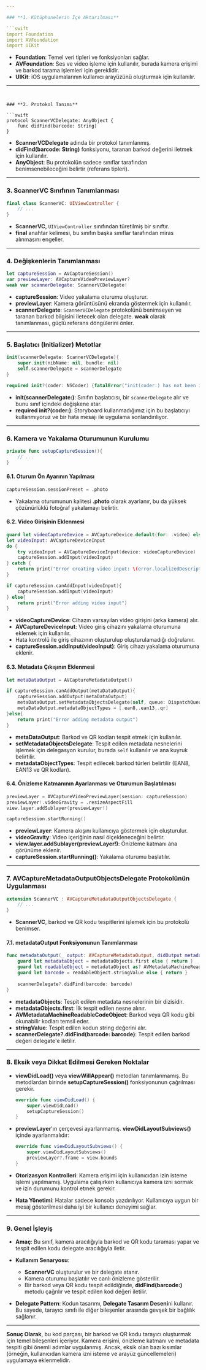 ```yaml
---

### **1. Kütüphanelerin İçe Aktarılması**

```swift
import Foundation
import AVFoundation
import UIKit
```

- **Foundation**: Temel veri tipleri ve fonksiyonları sağlar.
- **AVFoundation**: Ses ve video işleme için kullanılır, burada kamera erişimi ve barkod tarama işlemleri için gereklidir.
- **UIKit**: iOS uygulamalarının kullanıcı arayüzünü oluşturmak için kullanılır.

---
```


### **2. Protokol Tanımı**

```swift
protocol ScannerVCDelegate: AnyObject {
    func didFind(barcode: String)
}
```

- **ScannerVCDelegate** adında bir protokol tanımlanmış.
- **didFind(barcode: String)** fonksiyonu, taranan barkod değerini iletmek için kullanılır.
- **AnyObject**: Bu protokolün sadece sınıflar tarafından benimsenebileceğini belirtir (referans tipleri).

---

### **3. ScannerVC Sınıfının Tanımlanması**

```swift
final class ScannerVC: UIViewController {
    // ...
}
```

- **ScannerVC**, `UIViewController` sınıfından türetilmiş bir sınıftır.
- **final** anahtar kelimesi, bu sınıfın başka sınıflar tarafından miras alınmasını engeller.

---

### **4. Değişkenlerin Tanımlanması**

```swift
let captureSession = AVCaptureSession()
var previewLayer: AVCaptureVideoPreviewLayer?
weak var scannerDelegate: ScannerVCDelegate!
```

- **captureSession**: Video yakalama oturumu oluşturur.
- **previewLayer**: Kamera görüntüsünü ekranda göstermek için kullanılır.
- **scannerDelegate**: `ScannerVCDelegate` protokolünü benimseyen ve taranan barkod bilgisini iletecek olan delegate. **weak** olarak tanımlanması, güçlü referans döngülerini önler.

---

### **5. Başlatıcı (Initializer) Metotlar**

```swift
init(scannerDelegate: ScannerVCDelegate){
    super.init(nibName: nil, bundle: nil)
    self.scannerDelegate = scannerDelegate
}

required init?(coder: NSCoder) {fatalError("init(coder:) has not been implemented")}
```

- **init(scannerDelegate:)**: Sınıfın başlatıcısı, bir `scannerDelegate` alır ve bunu sınıf içindeki değişkene atar.
- **required init?(coder:)**: Storyboard kullanmadığımız için bu başlatıcıyı kullanmıyoruz ve bir hata mesajı ile uygulama sonlandırılıyor.

---

### **6. Kamera ve Yakalama Oturumunun Kurulumu**

```swift
private func setupCaptureSession(){
    // ...
}
```

#### **6.1. Oturum Ön Ayarının Yapılması**

```swift
captureSession.sessionPreset = .photo
```

- Yakalama oturumunun kalitesi **.photo** olarak ayarlanır, bu da yüksek çözünürlüklü fotoğraf yakalamayı belirtir.

#### **6.2. Video Girişinin Eklenmesi**

```swift
guard let videoCaptureDevice = AVCaptureDevice.default(for: .video) else { return }
let videoInput: AVCaptureDeviceInput
do {
    try videoInput = AVCaptureDeviceInput(device: videoCaptureDevice)
    captureSession.addInput(videoInput)
} catch {
    return print("Error creating video input: \(error.localizedDescription)")
}

if captureSession.canAddInput(videoInput){
    captureSession.addInput(videoInput)
} else{
    return print("Error adding video input")
}
```

- **videoCaptureDevice**: Cihazın varsayılan video girişini (arka kamera) alır.
- **AVCaptureDeviceInput**: Video giriş cihazını yakalama oturumuna eklemek için kullanılır.
- Hata kontrolü ile giriş cihazının oluşturulup oluşturulamadığı doğrulanır.
- **captureSession.addInput(videoInput)**: Giriş cihazı yakalama oturumuna eklenir.

#### **6.3. Metadata Çıkışının Eklenmesi**

```swift
let metaDataOutput = AVCaptureMetadataOutput()

if captureSession.canAddOutput(metaDataOutput){
    captureSession.addOutput(metaDataOutput)
    metaDataOutput.setMetadataObjectsDelegate(self, queue: DispatchQueue.main)
    metaDataOutput.metadataObjectTypes = [.ean8,.ean13,.qr]
}else{
    return print("Error adding metadata output")
}
```

- **metaDataOutput**: Barkod ve QR kodları tespit etmek için kullanılır.
- **setMetadataObjectsDelegate**: Tespit edilen metadata nesnelerini işlemek için delegasyon kurulur, burada `self` kullanılır ve ana kuyruk belirtilir.
- **metadataObjectTypes**: Tespit edilecek barkod türleri belirtilir (EAN8, EAN13 ve QR kodları).

#### **6.4. Önizleme Katmanının Ayarlanması ve Oturumun Başlatılması**

```swift
previewLayer = AVCaptureVideoPreviewLayer(session: captureSession)
previewLayer!.videoGravity = .resizeAspectFill
view.layer.addSublayer(previewLayer!)

captureSession.startRunning()
```

- **previewLayer**: Kamera akışını kullanıcıya göstermek için oluşturulur.
- **videoGravity**: Video içeriğinin nasıl ölçekleneceğini belirtir.
- **view.layer.addSublayer(previewLayer!)**: Önizleme katmanı ana görünüme eklenir.
- **captureSession.startRunning()**: Yakalama oturumu başlatılır.

---

### **7. AVCaptureMetadataOutputObjectsDelegate Protokolünün Uygulanması**

```swift
extension ScannerVC : AVCaptureMetadataOutputObjectsDelegate {
    // ...
}
```

- **ScannerVC**, barkod ve QR kodu tespitlerini işlemek için bu protokolü benimser.

#### **7.1. metadataOutput Fonksiyonunun Tanımlanması**

```swift
func metadataOutput(_ output: AVCaptureMetadataOutput, didOutput metadataObjects: [AVMetadataObject], from connection: AVCaptureConnection) {
    guard let metadataObject = metadataObjects.first else { return }
    guard let readableObject = metadataObject as? AVMetadataMachineReadableCodeObject else { return }
    guard let barcode = readableObject.stringValue else { return }
    
    scannerDelegate?.didFind(barcode: barcode)
}
```

- **metadataObjects**: Tespit edilen metadata nesnelerinin bir dizisidir.
- **metadataObjects.first**: İlk tespit edilen nesne alınır.
- **AVMetadataMachineReadableCodeObject**: Barkod veya QR kodu gibi okunabilir kodları temsil eder.
- **stringValue**: Tespit edilen kodun string değerini alır.
- **scannerDelegate?.didFind(barcode: barcode)**: Tespit edilen barkod değeri delegate'e iletilir.

---

### **8. Eksik veya Dikkat Edilmesi Gereken Noktalar**

- **viewDidLoad()** veya **viewWillAppear()** metodları tanımlanmamış. Bu metodlardan birinde **setupCaptureSession()** fonksiyonunun çağrılması gerekir.

    ```swift
    override func viewDidLoad() {
        super.viewDidLoad()
        setupCaptureSession()
    }
    ```

- **previewLayer**'ın çerçevesi ayarlanmamış. **viewDidLayoutSubviews()** içinde ayarlanmalıdır:

    ```swift
    override func viewDidLayoutSubviews() {
        super.viewDidLayoutSubviews()
        previewLayer?.frame = view.bounds
    }
    ```

- **Otorizasyon Kontrolleri**: Kamera erişimi için kullanıcıdan izin isteme işlemi yapılmamış. Uygulama çalışırken kullanıcıya kamera izni sormak ve izin durumunu kontrol etmek gerekir.

- **Hata Yönetimi**: Hatalar sadece konsola yazdırılıyor. Kullanıcıya uygun bir mesaj gösterilmesi daha iyi bir kullanıcı deneyimi sağlar.

---

### **9. Genel İşleyiş**

- **Amaç**: Bu sınıf, kamera aracılığıyla barkod ve QR kodu taraması yapar ve tespit edilen kodu delegate aracılığıyla iletir.

- **Kullanım Senaryosu**:
    - **ScannerVC** oluşturulur ve bir delegate atanır.
    - Kamera oturumu başlatılır ve canlı önizleme gösterilir.
    - Bir barkod veya QR kodu tespit edildiğinde, **didFind(barcode:)** metodu çağrılır ve tespit edilen kod değeri iletilir.

- **Delegate Pattern**: Kodun tasarımı, **Delegate Tasarım Deseni**ni kullanır. Bu sayede, tarayıcı sınıfı ile diğer bileşenler arasında gevşek bir bağlılık sağlanır.

---

**Sonuç Olarak**, bu kod parçası, bir barkod ve QR kodu tarayıcı oluşturmak için temel bileşenleri içeriyor. Kamera erişimi, önizleme katmanı ve metadata tespiti gibi önemli adımlar uygulanmış. Ancak, eksik olan bazı kısımlar (örneğin, kullanıcıdan kamera izni isteme ve arayüz güncellemeleri) uygulamaya eklenmelidir.

